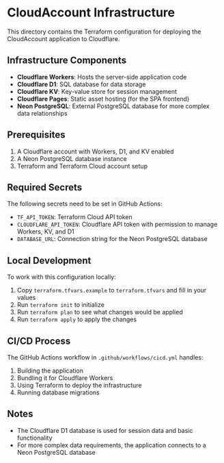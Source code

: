 # CloudAccount Infrastructure

This directory contains the Terraform configuration for deploying the CloudAccount application to Cloudflare.

## Infrastructure Components

- **Cloudflare Workers**: Hosts the server-side application code
- **Cloudflare D1**: SQL database for data storage
- **Cloudflare KV**: Key-value store for session management
- **Cloudflare Pages**: Static asset hosting (for the SPA frontend)
- **Neon PostgreSQL**: External PostgreSQL database for more complex data relationships

## Prerequisites

1. A Cloudflare account with Workers, D1, and KV enabled
2. A Neon PostgreSQL database instance
3. Terraform and Terraform Cloud account setup

## Required Secrets

The following secrets need to be set in GitHub Actions:

- `TF_API_TOKEN`: Terraform Cloud API token
- `CLOUDFLARE_API_TOKEN`: Cloudflare API token with permission to manage Workers, KV, and D1
- `DATABASE_URL`: Connection string for the Neon PostgreSQL database

## Local Development

To work with this configuration locally:

1. Copy `terraform.tfvars.example` to `terraform.tfvars` and fill in your values
2. Run `terraform init` to initialize
3. Run `terraform plan` to see what changes would be applied
4. Run `terraform apply` to apply the changes

## CI/CD Process

The GitHub Actions workflow in `.github/workflows/cicd.yml` handles:

1. Building the application
2. Bundling it for Cloudflare Workers
3. Using Terraform to deploy the infrastructure
4. Running database migrations

## Notes

- The Cloudflare D1 database is used for session data and basic functionality
- For more complex data requirements, the application connects to a Neon PostgreSQL database